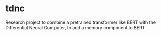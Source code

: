 # tdnc

Research project to combine a pretrained transformer like BERT with the Differential Neural Computer, to add a memory component to BERT
